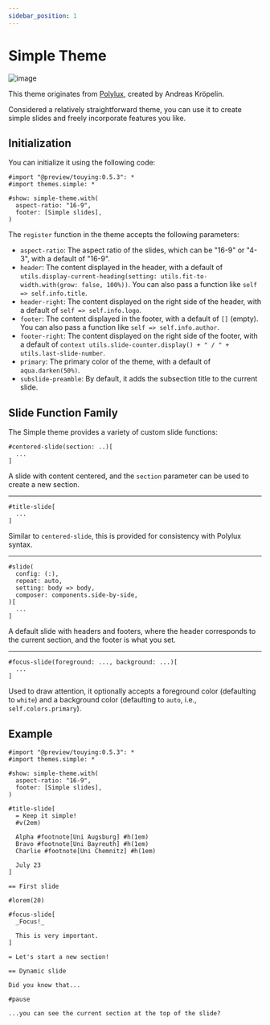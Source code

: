 ```yaml
---
sidebar_position: 1
---
```


# Simple Theme

![image](https://github.com/touying-typ/touying/assets/34951714/83d5295e-f961-4ffd-bc56-a7049848d408)

This theme originates from [Polylux](https://polylux.dev/book/themes/gallery/simple.html), created by Andreas Kröpelin.

Considered a relatively straightforward theme, you can use it to create simple slides and freely incorporate features you like.

## Initialization

You can initialize it using the following code:

```typst
#import "@preview/touying:0.5.3": *
#import themes.simple: *

#show: simple-theme.with(
  aspect-ratio: "16-9",
  footer: [Simple slides],
)
```

The `register` function in the theme accepts the following parameters:

- `aspect-ratio`: The aspect ratio of the slides, which can be "16-9" or "4-3", with a default of "16-9".
- `header`: The content displayed in the header, with a default of `utils.display-current-heading(setting: utils.fit-to-width.with(grow: false, 100%))`. You can also pass a function like `self => self.info.title`.
- `header-right`: The content displayed on the right side of the header, with a default of `self => self.info.logo`.
- `footer`: The content displayed in the footer, with a default of `[]` (empty). You can also pass a function like `self => self.info.author`.
- `footer-right`: The content displayed on the right side of the footer, with a default of `context utils.slide-counter.display() + " / " + utils.last-slide-number`.
- `primary`: The primary color of the theme, with a default of `aqua.darken(50%)`.
- `subslide-preamble`: By default, it adds the subsection title to the current slide.


## Slide Function Family

The Simple theme provides a variety of custom slide functions:

```typst
#centered-slide(section: ..)[
  ...
]
```

A slide with content centered, and the `section` parameter can be used to create a new section.

---

```typst
#title-slide[
  ...
]
```

Similar to `centered-slide`, this is provided for consistency with Polylux syntax.

---

```typst
#slide(
  config: (:),
  repeat: auto,
  setting: body => body,
  composer: components.side-by-side,
)[
  ...
]
```

A default slide with headers and footers, where the header corresponds to the current section, and the footer is what you set.

---

```typst
#focus-slide(foreground: ..., background: ...)[
  ...
]
```

Used to draw attention, it optionally accepts a foreground color (defaulting to `white`) and a background color (defaulting to `auto`, i.e., `self.colors.primary`).


## Example

```typst
#import "@preview/touying:0.5.3": *
#import themes.simple: *

#show: simple-theme.with(
  aspect-ratio: "16-9",
  footer: [Simple slides],
)

#title-slide[
  = Keep it simple!
  #v(2em)

  Alpha #footnote[Uni Augsburg] #h(1em)
  Bravo #footnote[Uni Bayreuth] #h(1em)
  Charlie #footnote[Uni Chemnitz] #h(1em)

  July 23
]

== First slide

#lorem(20)

#focus-slide[
  _Focus!_

  This is very important.
]

= Let's start a new section!

== Dynamic slide

Did you know that...

#pause

...you can see the current section at the top of the slide?
```


